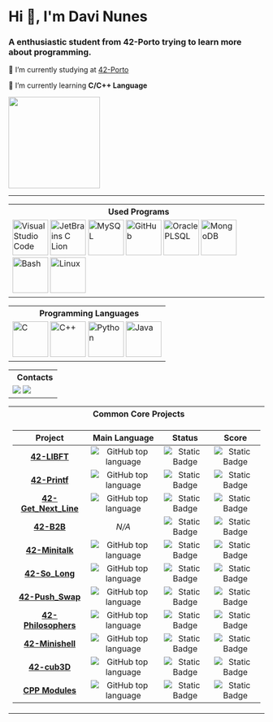 <div align="left">

<h1 align="left">Hi 👋, I'm Davi Nunes</h1>
<h3 align="left">A enthusiastic student from 42-Porto trying to learn more about programming.</h3>

🔭 I’m currently studying at [42-Porto](https://www.42porto.com/)

🌱 I’m currently learning **C/C++ Language**

<img height="180em" src="https://github-readme-stats.vercel.app/api?username=davimeireles&theme=dark&show_icons=true&include_all_commits=trye&count_private=true"/>

---
<table>
    <tr>
      <th align="center"> &nbsp; Used Programs</th>
    </tr>
  <tr>
    <td>
      <img width="70px" src="https://i.imgur.com/yY111FZ.png" alt="Visual Studio Code">
      <img width="70px" src="https://i.imgur.com/FEabgH9.png" alt="JetBrains C Lion">
      <img width="70px" src="https://i.imgur.com/UOB6MW0.png" alt="MySQL">
      <img width="70px" src="https://i.imgur.com/t2ttPzu.png" alt="GitHub">
      <img width="70px" src="https://i.imgur.com/ty9azno.png" alt="Oracle PLSQL">
      <img width="70px" src="https://i.imgur.com/KvEq2hG.png" alt="MongoDB">
      <img width="70px" src="https://i.imgur.com/z9shluT.png" alt="Bash">
      <img width="70px" src="https://i.imgur.com/7DkX1WS.png" alt="Linux">
    </td>
  </tr>
</table>

<table>
  <tr>
    <th align="center"> &nbsp; Programming Languages</th>
  </tr>
  <tr>
    <td>
      <img width="70px" src="https://i.imgur.com/2tkmLF2.png" alt="C">
      <img width="70px" src="https://i.imgur.com/KAeqEoh.png" alt="C++">
      <img width="70px" src="https://i.imgur.com/9YO4lPE.png" alt="Python">
      <img width="70px" src="https://i.imgur.com/EV2mrFM.png" alt="Java">
    </td>
  </tr>
</table>

<table>
  <tr>
    <th align="center"> &nbsp; Contacts</th>
  </tr>
  <tr>
    <td>
      <a href = "mailto:davimeirelespn@gmail.com"><img src="https://img.shields.io/badge/Gmail-D14836?style=for-the-badge&logo=gmail&logoColor=white"></a>
      <a href="https://www.linkedin.com/in/davi-nunes" target="_blank"><img src="https://img.shields.io/badge/-LinkedIn-%230077B5?style=for-the-badge&logo=linkedin&logoColor=white"></a>
    </td>
  </tr>
</table>


<table>
  <tr>
    <th align="center"> &nbsp; Common Core Projects</th>
  </tr>
<tr>
<td>

<table align="center" dir="auto">
  <thead>
    <tr>
      <th>Project<br></th>
      <th>Main Language</th>
      <th>Status </th>
      <th>Score</th>
    </tr>
  </thead>
  <tbody>
    <tr>
      <td align="center" dir="auto">
        <a href="https://github.com/davimeireles/42-Libft"><b>42-LIBFT<b><a />
      </td>
      <td align="center" dir="auto">
        <img alt="GitHub top language" src="https://img.shields.io/github/languages/top/davimeireles/42-Libft">
      </td>
      <td align="center" dir="auto">
        <img alt="Static Badge" src="https://img.shields.io/badge/Done-%231f5748">
      </td>
      <td align="center" dir="auto">
        <img alt="Static Badge"
          src="https://img.shields.io/badge/125%2F125%20%20-%F0%9F%8F%86-%231f5748?labelColor=%231f5748">
      </td>
    </tr>
    <tr>
      <td align="center" dir="auto">
        <a href="https://github.com/davimeireles/42-Printf"><b>42-Printf<b><a />
      </td>
      <td align="center" dir="auto">
        <img alt="GitHub top language" src="https://img.shields.io/github/languages/top/davimeireles/42-Printf">
      </td>
      <td align="center" dir="auto">
        <img alt="Static Badge" src="https://img.shields.io/badge/Done-%231f5748">
      </td>
      <td align="center" dir="auto">
        <img alt="Static Badge" src="https://img.shields.io/badge/100%2F125-%231f5748">
      </td>
    </tr>
    <tr>
      <td align="center" dir="auto">
        <a href="https://github.com/davimeireles/42-Get_Next_Line"><b>42-Get_Next_Line<b><a />
      </td>
      <td align="center" dir="auto">
        <img alt="GitHub top language" src="https://img.shields.io/github/languages/top/davimeireles/42-Get_Next_Line">
      </td>
      <td align="center" dir="auto">
        <img alt="Static Badge" src="https://img.shields.io/badge/Done-%231f5748">
      </td>
      <td align="center" dir="auto">
        <img alt="Static Badge" src="https://img.shields.io/badge/125%2F125%20%20-%F0%9F%8F%86-%231f5748?labelColor=%231f5748">
      </td>
    </tr>
    <tr>
      <td align="center" dir="auto">
        <a href=""><b>42-B2B<b><a />
      </td>
      <td align="center" dir="auto">
        <i>N/A<i>
      </td>
      <td align="center" dir="auto">
        <img alt="Static Badge" src="https://img.shields.io/badge/Done-%231f5748">
      </td>
      <td align="center" dir="auto">
        <img alt="Static Badge"
          src="https://img.shields.io/badge/125%2F125%20%20-%F0%9F%8F%86-%231f5748?labelColor=%231f5748">
      </td>
    </tr>
    <tr>
      <td align="center" dir="auto">
        <a href="https://github.com/davimeireles/42-Minitalk"><b>42-Minitalk<b><a />
      </td>
      <td align="center" dir="auto">
        <img alt="GitHub top language" src="https://img.shields.io/github/languages/top/davimeireles/42-Minitalk">
      </td>
      <td align="center" dir="auto">
        <img alt="Static Badge" src="https://img.shields.io/badge/Done-%231f5748">
      </td>
      <td align="center" dir="auto">
        <img alt="Static Badge"
          src="https://img.shields.io/badge/125%2F125%20%20-%F0%9F%8F%86-%231f5748?labelColor=%231f5748">
      </td>
    </tr>
    <tr>
      <td align="center" dir="auto">
        <a href="https://github.com/davimeireles/42-So_Long"><b>42-So_Long<b><a />
      </td>
      <td align="center" dir="auto">
        <img alt="GitHub top language" src="https://img.shields.io/github/languages/top/davimeireles/42-So_Long">
      </td>
      <td align="center" dir="auto">
        <img alt="Static Badge" src="https://img.shields.io/badge/Done-%231f5748">
      </td>
      <td align="center" dir="auto">
        <img alt="Static Badge"
          src="https://img.shields.io/badge/100%2F125-%231f5748">
      </td>
    </tr>
    <tr>
      <td align="center" dir="auto">
        <a href="https://github.com/davimeireles/42-Push_Swap"><b>42-Push_Swap<b><a />
      </td>
      <td align="center" dir="auto">
        <img alt="GitHub top language" src="https://img.shields.io/github/languages/top/davimeireles/42-Push_Swap">
      </td>
      <td align="center" dir="auto">
        <img alt="Static Badge" src="https://img.shields.io/badge/Done-%231f5748">
      </td>
      <td align="center" dir="auto">
        <img alt="Static Badge"
          src="https://img.shields.io/badge/100%2F125-%231f5748">
      </td>
    </tr>
    <tr>
      <td align="center" dir="auto">
        <a href="https://github.com/davimeireles/42-Philosophers"><b>42-Philosophers<b><a />
      </td>
      <td align="center" dir="auto">
        <img alt="GitHub top language" src="https://img.shields.io/github/languages/top/davimeireles/42-Philosophers">
      </td>
      <td align="center" dir="auto">
        <img alt="Static Badge" src="https://img.shields.io/badge/Done-%231f5748">
      </td>
      <td align="center" dir="auto">
        <img alt="Static Badge"
          src="https://img.shields.io/badge/100%2F125-%231f5748">
      </td>
    </tr>
    <tr>
      <td align="center" dir="auto">
        <a href="https://github.com/ThalesXS/42_minishell"><b>42-Minishell<b><a />
      </td>
      <td align="center" dir="auto">
        <img alt="GitHub top language" src="https://img.shields.io/github/languages/top/ThalesXS/42_minishell">
      </td>
      <td align="center" dir="auto">
        <img alt="Static Badge" src="https://img.shields.io/badge/Done-%231f5748">
      </td>
      <td align="center" dir="auto">
        <img alt="Static Badge"
          src="https://img.shields.io/badge/100%2F125-%231f5748">
      </td>
    </tr>
    <tr>
      <td align="center" dir="auto">
        <a href="https://github.com/davimeireles/42-cub3D"><b>42-cub3D<b><a />
      </td>
      <td align="center" dir="auto">
        <img alt="GitHub top language" src="https://img.shields.io/github/languages/top/davimeireles/42-cub3D">
      </td>
      <td align="center" dir="auto">
        <img alt="Static Badge" src="https://img.shields.io/badge/Done-%231f5748">
      </td>
      <td align="center" dir="auto">
        <img alt="Static Badge"
          src="https://img.shields.io/badge/100%2F125-%231f5748">
      </td>
    </tr>
    <tr>
      <td align="center" dir="auto">
        <a href="https://github.com/davimeireles/CPP"><b>CPP Modules<b><a />
      </td>
      <td align="center" dir="auto">
        <img alt="GitHub top language" src="https://img.shields.io/github/languages/top/davimeireles/CPP">
      </td>
      <td align="center" dir="auto">
        <img alt="Static Badge" src="https://img.shields.io/badge/Done-%231f5748">
      </td>
      <td align="center" dir="auto">
        <img alt="Static Badge"
          src="https://img.shields.io/badge/100%2F125-%231f5748">
      </td>
    </tr>
  </tbody>
</table>
